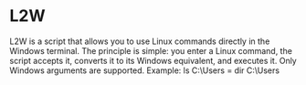 # L2W
L2W is a script that allows you to use Linux commands directly in the Windows terminal.  The principle is simple: you enter a Linux command, the script accepts it, converts it to its Windows equivalent, and executes it. Only Windows arguments are supported.  Example: ls C:\Users = dir C:\Users
